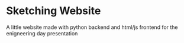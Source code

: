# Sketching Website
 A little website made with python backend and html/js frontend for the enigneering day presentation
